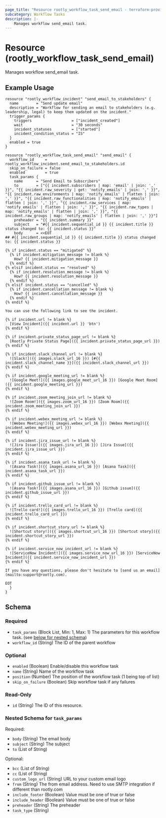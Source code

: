 ```yaml
---
page_title: "Resource rootly_workflow_task_send_email - terraform-provider-rootly"
subcategory: Workflow Tasks
description: |-
    Manages workflow send_email task.
---
```


# Resource (rootly_workflow_task_send_email)

Manages workflow send_email task.

## Example Usage

```shell
resource "rootly_workflow_incident" "send_email_to_stakeholders" {
  name        = "Send update email"
  description = "Workflow for sending an email to stakeholders (e.g. leadership, legal) to keep them updated on the incident."
  trigger_params {
    triggers                  = ["incident_created"]
    wait                      = "30 seconds"
    incident_statuses         = ["started"]
    incident_condition_status = "IS"
  }
  enabled = true
}

resource "rootly_workflow_task_send_email" "send_email" {
  workflow_id     = rootly_workflow_incident.send_email_to_stakeholders.id
  skip_on_failure = false
  enabled         = true
  task_params {
    name      = "Send Email to Subscribers"
    to        = ["{{ incident.subscribers | map: 'email' | join: ',' }}", "{{ incident.raw_severity | get: 'notify_emails' | join: ',' }}", "{{ incident.raw_environments | map: 'notify_emails' | flatten | join: ',' }}", "{{ incident.raw_functionalities | map: 'notify_emails' | flatten | join: ',' }}", "{{ incident.raw_services | map: 'notify_emails' | flatten | join: ',' }}", "{{ incident.raw_types | map: 'notify_emails' | flatten | join: ',' }}", "{{ incident.raw_groups | map: 'notify_emails' | flatten | join: ',' }}"]
    preheader = "{{ incident.summary }}"
    subject   = "#{{ incident.sequential_id }} {{ incident.title }} status changed to: {{ incident.status }}"
    body      = <<EOT
## #{{ incident.sequential_id }} {{ incident.title }} status changed to: {{ incident.status }}

{% if incident.status == "mitigated" %}
  {% if incident.mitigation_message != blank %}
    How? {{ incident.mitigation_message }}
  {% endif %}
{% elsif incident.status == "resolved" %}
  {% if incident.resolution_message != blank %}
    How? {{ incident.resolution_message }}
  {% endif %}
{% elsif incident.status == "cancelled" %}
  {% if incident.cancellation_message != blank %}
    How? {{ incident.cancellation_message }}
  {% endif %}
{% endif %}

You can use the following link to see the incident.

{% if incident.url != blank %}
  [View Incident]({{ incident.url }} 'btn')
{% endif %}

{% if incident.private_status_page_url != blank %}
  [Rootly Private Status Page]({{ incident.private_status_page_url }})
{% endif %}

{% if incident.slack_channel_url != blank %}
  ![Slack!]({{ images.slack_url_16 }}) [#{{ incident.slack_channel_name }}]({{ incident.slack_channel_url }})
{% endif %}

{% if incident.google_meeting_url != blank %}
  ![Google Meet!]({{ images.google_meet_url_16 }}) [Google Meet Room]({{ incident.google_meeting_url }})
{% endif %}

{% if incident.zoom_meeting_join_url != blank %}
  ![Zoom Room!]({{ images.zoom_url_16 }}) [Zoom Room]({{ incident.zoom_meeting_join_url }})
{% endif %}

{% if incident.webex_meeting_url != blank %}
  ![Webex Meeting!]({{ images.webex_url_16 }}) [Webex Meeting]({{ incident.webex_meeting_url }})
{% endif %}

{% if incident.jira_issue_url != blank %}
  ![Jira Issue!]({{ images.jira_url_16 }}) [Jira Issue]({{ incident.jira_issue_url }})
{% endif %}

{% if incident.asana_task_url != blank %}
  ![Asana Task!]({{ images.asana_url_16 }}) [Asana Task]({{ incident.asana_task_url }})
{% endif %}

{% if incident.github_issue_url != blank %}
  ![Asana Task!]({{ images.asana_url_16 }}) [Github issue]({{ incident.github_issue_url }})
{% endif %}

{% if incident.trello_card_url != blank %}
  ![Trello card!]({{ images.trello_url_16 }}) [Trello card]({{ incident.trello_card_url }})
{% endif %}

{% if incident.shortcut_story_url != blank %}
  ![Shortcut story!]({{ images.shortcut_url_16 }}) [Shortcut story]({{ incident.shortcut_story_url }})
{% endif %}

{% if incident.service_now_incident_url != blank %}
  ![ServiceNow Incident!]({{ images.service_now_url_16 }}) [ServiceNow Incident]({{ incident.service_now_incident_url }})
{% endif %}

If you have any questions, please don't hesitate to [send us an email](mailto:support@rootly.com).

EOT
  }
}
```

<!-- schema generated by tfplugindocs -->
## Schema

### Required

- `task_params` (Block List, Min: 1, Max: 1) The parameters for this workflow task. (see [below for nested schema](#nestedblock--task_params))
- `workflow_id` (String) The ID of the parent workflow

### Optional

- `enabled` (Boolean) Enable/disable this workflow task
- `name` (String) Name of the workflow task
- `position` (Number) The position of the workflow task (1 being top of list)
- `skip_on_failure` (Boolean) Skip workflow task if any failures

### Read-Only

- `id` (String) The ID of this resource.

<a id="nestedblock--task_params"></a>
### Nested Schema for `task_params`

Required:

- `body` (String) The email body
- `subject` (String) The subject
- `to` (List of String)

Optional:

- `bcc` (List of String)
- `cc` (List of String)
- `custom_logo_url` (String) URL to your custom email logo
- `from` (String) The from email address. Need to use SMTP integration if different than rootly.com
- `include_footer` (Boolean) Value must be one of true or false
- `include_header` (Boolean) Value must be one of true or false
- `preheader` (String) The preheader
- `task_type` (String)
